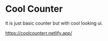 # Cool Counter
 It is just basic counter but with cool looking ui.

 https://coolcounterr.netlify.app/
